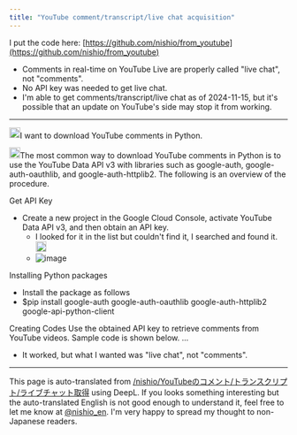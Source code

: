 ```yaml
---
title: "YouTube comment/transcript/live chat acquisition"
---
```


I put the code here: [https://github.com/nishio/from_youtube](https://github.com/nishio/from_youtube)
- Comments in real-time on YouTube Live are properly called "live chat", not "comments".
- No API key was needed to get live chat.
- I'm able to get comments/transcript/live chat as of 2024-11-15, but it's possible that an update on YouTube's side may stop it from working.

---

<img src='https://scrapbox.io/api/pages/nishio-en/nishio/icon' alt='nishio.icon' height="19.5"/>I want to download YouTube comments in Python.

<img src='https://scrapbox.io/api/pages/nishio-en/gpt/icon' alt='gpt.icon' height="19.5"/>The most common way to download YouTube comments in Python is to use the YouTube Data API v3 with libraries such as google-auth, google-auth-oauthlib, and google-auth-httplib2. The following is an overview of the procedure.

Get API Key
- Create a new project in the Google Cloud Console, activate YouTube Data API v3, and then obtain an API key.
    - I looked for it in the list but couldn't find it, I searched and found it.<img src='https://scrapbox.io/api/pages/nishio-en/nishio/icon' alt='nishio.icon' height="19.5"/>
    - ![image](https://gyazo.com/c7e1beefcfdddc725b20506736815042/thumb/1000)


Installing Python packages
- Install the package as follows
- $pip install google-auth google-auth-oauthlib google-auth-httplib2 google-api-python-client

Creating Codes
Use the obtained API key to retrieve comments from YouTube videos. Sample code is shown below.
...
- It worked, but what I wanted was "live chat", not "comments".

---
This page is auto-translated from [/nishio/YouTubeのコメント/トランスクリプト/ライブチャット取得](https://scrapbox.io/nishio/YouTubeのコメント/トランスクリプト/ライブチャット取得) using DeepL. If you looks something interesting but the auto-translated English is not good enough to understand it, feel free to let me know at [@nishio_en](https://twitter.com/nishio_en). I'm very happy to spread my thought to non-Japanese readers.